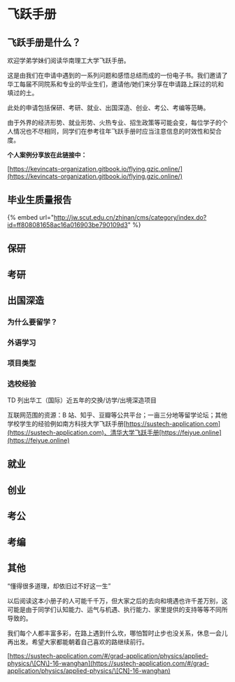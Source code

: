 # 飞跃手册

## 飞跃手册是什么？

欢迎学弟学妹们阅读华南理工大学飞跃手册。

这是由我们在申请中遇到的一系列问题和感悟总结而成的一份电子书。我们邀请了华工每届不同院系和专业的毕业生们，邀请他/她们来分享在申请路上踩过的坑和填过的土。

此处的申请包括保研、考研、就业、出国深造、创业、考公、考编等范畴。

由于外界的经济形势、就业形势、火热专业、招生政策等可能会变，每位学子的个人情况也不尽相同，同学们在参考往年飞跃手册时应当注意信息的时效性和契合度。

**个人案例分享放在此链接中：**

[https://kevincats-organization.gitbook.io/flying.gzic.online/](https://kevincats-organization.gitbook.io/flying.gzic.online/)

## 毕业生质量报告

{% embed url="http://jw.scut.edu.cn/zhinan/cms/category/index.do?id=ff808081658ac16a016903be790109d3" %}

## 保研

## 考研

## 出国深造

### 为什么要留学？

### 外语学习

### 项目类型

### 选校经验

TD 列出华工（国际）近五年的交换/访学/出境深造项目

互联网范围的资源：B 站、知乎、豆瓣等公共平台；一亩三分地等留学论坛；其他学校学生的经验例如南方科技大学飞跃手册[https://sustech-application.com](https://sustech-application.com)、清华大学飞跃手册[https://feiyue.online](https://feiyue.online)

## 就业

## 创业

## 考公

## 考编

## 其他

“懂得很多道理，却依旧过不好这一生”

以后阅读这本小册子的人可能千千万，但大家之后的去向和境遇也许千差万别，这可能是由于同学们认知能力、运气与机遇、执行能力、家里提供的支持等等不同所导致的。

我们每个人都丰富多彩，在路上遇到什么坎，哪怕暂时止步也没关系，休息一会儿再出发。希望大家都能朝着自己喜欢的路继续前行。

[https://sustech-application.com/#/grad-application/physics/applied-physics/\[CN\]-16-wanghan](https://sustech-application.com/#/grad-application/physics/applied-physics/\[CN]-16-wanghan)


